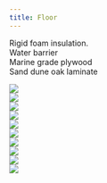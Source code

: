 ```yaml
---
title: Floor
---
```


Rigid foam insulation.  
Water barrier  
Marine grade plywood  
Sand dune oak laminate

<div class="row">
  <div class="col">
    <img src="/public/vanbuild/4.0.jpg" />
  </div>
  <div class="col">
    <img src="/public/vanbuild/4.1.jpg" />
  </div>
  <div class="col">
    <img src="/public/vanbuild/4.2.jpg" />
  </div>
  <div class="col">
    <img src="/public/vanbuild/4.3.jpg" />
  </div>
  <div class="col">
    <img src="/public/vanbuild/4.4.jpg" />
  </div>
</div>
<div class="row">
  <div class="col">
    <img src="/public/vanbuild/4.5.jpg" />
  </div>
  <div class="col">
    <img src="/public/vanbuild/4.6.jpg" />
  </div>
  <div class="col">
    <img src="/public/vanbuild/4.7.jpg" />
  </div>
  <div class="col">
    <img src="/public/vanbuild/4.8.jpg" />
  </div>
  <div class="col">
    <img src="/public/vanbuild/4.9.jpg" />
  </div>
</div>
